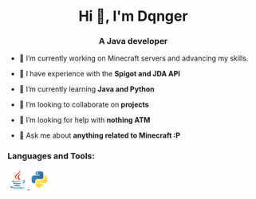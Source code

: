 <h1 align="center">Hi 👋, I'm Dqnger</h1>
<h3 align="center">A Java developer</h3>

- 🔭 I’m currently working on Minecraft servers and advancing my skills.

- 🔭 I have experience with the **Spigot and JDA API**

- 🌱 I’m currently learning **Java and Python**

- 👯 I’m looking to collaborate on **projects**

- 🤝 I’m looking for help with **nothing ATM**

- 💬 Ask me about **anything related to Minecraft :P**

<h3 align="left">Languages and Tools:</h3>
<p align="left"> <a href="https://www.java.com" target="_blank" rel="noreferrer"> <img src="https://raw.githubusercontent.com/devicons/devicon/master/icons/java/java-original.svg" alt="java" width="40" height="40"/> </a> <a href="https://www.python.org" target="_blank" rel="noreferrer"> <img src="https://raw.githubusercontent.com/devicons/devicon/master/icons/python/python-original.svg" alt="python" width="40" height="40"/> </a> </p>
